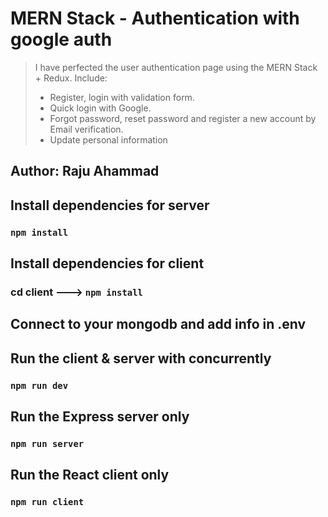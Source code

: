 # MERN Stack - Authentication with google auth

> I have perfected the user authentication page using the MERN Stack + Redux.
> Include:
>
> - Register, login with validation form.
> - Quick login with Google.
> - Forgot password, reset password and register a new account by Email verification.
> - Update personal information

## Author: Raju Ahammad

## Install dependencies for server

### `npm install`

## Install dependencies for client

### cd client ---> `npm install`

## Connect to your mongodb and add info in .env

## Run the client & server with concurrently

### `npm run dev`

## Run the Express server only

### `npm run server`

## Run the React client only

### `npm run client`
